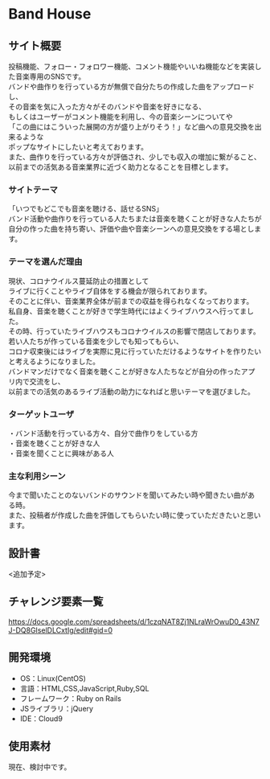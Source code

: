 # Band House

## サイト概要
投稿機能、フォロー・フォロワー機能、コメント機能やいいね機能などを実装した音楽専用のSNSです。</br>
バンドや曲作りを行っている方が無償で自分たちの作成した曲をアップロードし、</br>
その音楽を気に入った方々がそのバンドや音楽を好きになる、</br>
もしくはユーザーがコメント機能を利用し、今の音楽シーンについてや</br>
「この曲にはこういった展開の方が盛り上がりそう！」など曲への意見交換を出来るような</br>
ポップなサイトにしたいと考えております。</br>
また、曲作りを行っている方々が評価され、少しでも収入の増加に繋がること、</br>
以前までの活気ある音楽業界に近づく助力となることを目標とします。</br>

### サイトテーマ
「いつでもどこでも音楽を聴ける、話せるSNS」</br>
バンド活動や曲作りを行っている人たちまたは音楽を聴くことが好きな人たちが</br>
自分の作った曲を持ち寄い、評価や曲や音楽シーンへの意見交換をする場とします。

### テーマを選んだ理由
現状、コロナウイルス蔓延防止の措置として</br>
ライブに行くことやライブ自体をする機会が限られております。</br>
そのことに伴い、音楽業界全体が前までの収益を得られなくなっております。</br>
私自身、音楽を聴くことが好きで学生時代にはよくライブハウスへ行ってました。</br>
その時、行っていたライブハウスもコロナウイルスの影響で閉店しております。</br>
若い人たちが作っている音楽を少しでも知ってもらい、</br>
コロナ収束後にはライブを実際に見に行っていただけるようなサイトを作りたいと考えるようになりました。</br>
バンドマンだけでなく音楽を聴くことが好きな人たちなどが自分の作ったアプリ内で交流をし、</br>
以前までの活気のあるライブ活動の助力になればと思いテーマを選びました。

### ターゲットユーザ
・バンド活動を行っている方々、自分で曲作りをしている方</br>
・音楽を聴くことが好きな人</br>
・音楽を聞くことに興味がある人</br>

### 主な利用シーン
今まで聞いたことのないバンドのサウンドを聞いてみたい時や聞きたい曲がある時。</br>
また、投稿者が作成した曲を評価してもらいたい時に使っていただきたいと思います。</br>

## 設計書

<追加予定>

## チャレンジ要素一覧
<https://docs.google.com/spreadsheets/d/1czqNAT8Zj1NLraWrOwuD0_43N7J-DQ8GIselDLCxtIg/edit#gid=0>

## 開発環境
- OS：Linux(CentOS)
- 言語：HTML,CSS,JavaScript,Ruby,SQL
- フレームワーク：Ruby on Rails
- JSライブラリ：jQuery
- IDE：Cloud9

## 使用素材
現在、検討中です。